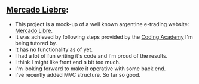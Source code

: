 [Mercado Liebre](https://mercado-liebre-smg.herokuapp.com/):
---
- This project is a mock-up of a well known argentine e-trading website: [Mercado Libre](https://www.mercadolibre.com.ar/).  
- It was achieved by following steps provided by the [Coding Academy](https://www.digitalhouse.com/) I'm being tutored by.  
- It has no functionality as of yet.  
- I had a lot of fun writing it's code and I'm proud of the results.  
- I think I might like front end a bit too much.  
- I'm looking forward to make it operative with some back end.  
- I've recently added MVC structure. So far so good.